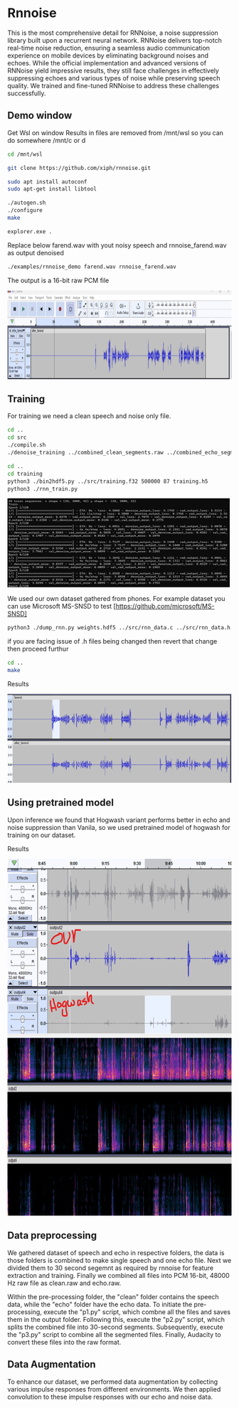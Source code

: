 # Rnnoise

This is the most comprehensive detail for RNNoise, a noise suppression library built upon a recurrent neural network. RNNoise delivers top-notch real-time noise reduction, ensuring a seamless audio communication experience on mobile devices by eliminating background noises and echoes. While the official implementation and advanced versions of RNNoise yield impressive results, they still face challenges in effectively suppressing echoes and various types of noise while preserving speech quality. We trained and fine-tuned RNNoise to address these challenges successfully.

## Demo window

Get Wsl on window
Results in files are removed from /mnt/wsl so you can do somewhere /mnt/c or d
```bash
cd /mnt/wsl
```

```bash
git clone https://github.com/xiph/rnnoise.git
```

```bash
sudo apt install autoconf
sudo apt-get install libtool
```

```bash
./autogen.sh
./configure
make
```

```bash
explorer.exe .
```
Replace below  farend.wav with yout noisy speech and rnnoise_farend.wav as output denoised

```bash
./examples/rnnoise_demo farend.wav rnnoise_farend.wav
```
The output is a 16-bit raw PCM file

<img src="/img/output.png" width="1000" height="200">

## Training

For training we need a clean speech and noise only file. 

```bash
cd ..
cd src
./compile.sh
./denoise_training ../combined_clean_segments.raw ../combined_echo_segments.raw 500000 > training.f32
```

```bash
cd ..
cd training
python3 ./bin2hdf5.py ../src/training.f32 500000 87 training.h5
python3 ./rnn_train.py
```

<img src="/img/train.png" width="500" height="200">

We used our own dataset gathered from phones. For example dataset you can use Microsoft MS-SNSD to test [https://github.com/microsoft/MS-SNSD]


```bash
python3 ./dump_rnn.py weights.hdf5 ../src/rnn_data.c ../src/rnn_data.h orig
```

if you are facing issue of .h files being changed then revert that change then proceed furthur

```bash
cd ..
make
```


Results

<img src="/img/output2.png" width="1000" height="200">



## Using pretrained model

Upon inference we found that Hogwash variant performs better in echo and noise suppression than Vanila, so we used pretrained model of hogwash for training on our dataset.

Results


<img src="/img/hog3.png" width="1000" height="400">

<img src="/img/hog2.png" width="1000" height="400">



## Data preprocessing

We gathered dataset of speech and echo in respective folders, the data is those folders is combined to make single speech and one echo file. Next we divided them to 30 second segemnt as required by rnnoise for feature extraction and training. Finally we combined all files into PCM 16-bit, 48000 Hz raw file as clean.raw and echo.raw.

Within the pre-processing folder, the "clean" folder contains the speech data, while the "echo" folder have the echo data. To initiate the pre-processing, execute the "p1.py" script, which combne all the files and saves them in the output folder. Following this, execute the "p2.py" script, which splits the combined file into 30-second segments. Subsequently, execute the "p3.py" script to combine all the segmented files. Finally, Audacity to convert these files into the raw format.



## Data Augmentation

To enhance our dataset, we performed data augmentation by collecting various impulse responses from different environments. We then applied convolution to these impulse responses with our echo and noise data.











